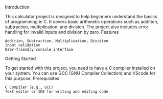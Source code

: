Introduction

This calculator project is designed to help beginners understand the basics of programming in C. It covers basic arithmetic operations such as addition, subtraction, multiplication, and division. The project also includes error handling for invalid inputs and division by zero.
Features

    Addition, Subtraction, Multiplication, Division
    Input validation
    User-friendly console interface

Getting Started

To get started with this project, you need to have a C compiler installed on your system. You can use GCC (GNU Compiler Collection) and VScode  for this purpose.
Prerequisites

    C Compiler (e.g., GCC)
    Text editor or IDE for writing and editing code
